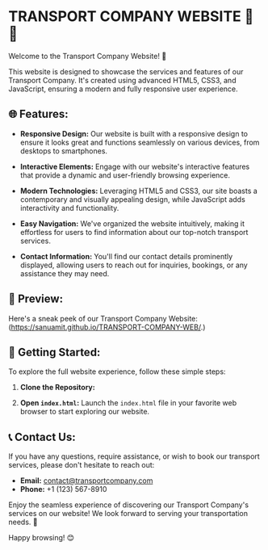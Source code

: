 # TRANSPORT COMPANY WEBSITE 🚚🌐

Welcome to the Transport Company Website! 🌟

This website is designed to showcase the services and features of our Transport Company. It's created using advanced HTML5, CSS3, and JavaScript, ensuring a modern and fully responsive user experience.

## 🌐 Features:

- **Responsive Design:** Our website is built with a responsive design to ensure it looks great and functions seamlessly on various devices, from desktops to smartphones.

- **Interactive Elements:** Engage with our website's interactive features that provide a dynamic and user-friendly browsing experience.

- **Modern Technologies:** Leveraging HTML5 and CSS3, our site boasts a contemporary and visually appealing design, while JavaScript adds interactivity and functionality.

- **Easy Navigation:** We've organized the website intuitively, making it effortless for users to find information about our top-notch transport services.

- **Contact Information:** You'll find our contact details prominently displayed, allowing users to reach out for inquiries, bookings, or any assistance they may need.

## 📸 Preview:

Here's a sneak peek of our Transport Company Website:
(https://sanuamit.github.io/TRANSPORT-COMPANY-WEB/.)

## 🚀 Getting Started:

To explore the full website experience, follow these simple steps:

1. **Clone the Repository:**
   
2. **Open `index.html`:** Launch the `index.html` file in your favorite web browser to start exploring our website.

## 📞 Contact Us:

If you have any questions, require assistance, or wish to book our transport services, please don't hesitate to reach out:

- **Email:** contact@transportcompany.com
- **Phone:** +1 (123) 567-8910

Enjoy the seamless experience of discovering our Transport Company's services on our website! We look forward to serving your transportation needs. 🚚

Happy browsing! 😊

